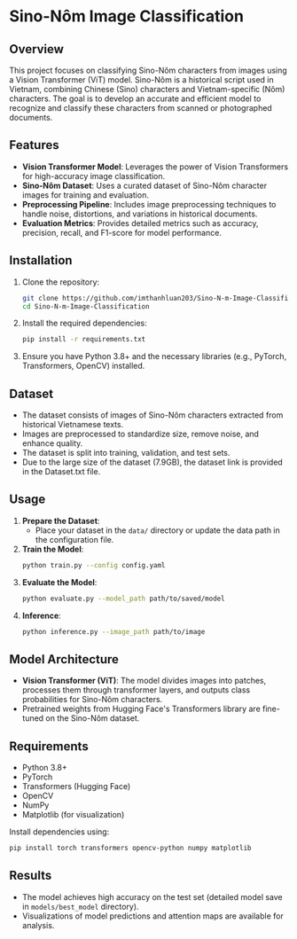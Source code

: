 # Sino-Nôm Image Classification

## Overview
This project focuses on classifying Sino-Nôm characters from images using a Vision Transformer (ViT) model. Sino-Nôm is a historical script used in Vietnam, combining Chinese (Sino) characters and Vietnam-specific (Nôm) characters. The goal is to develop an accurate and efficient model to recognize and classify these characters from scanned or photographed documents.

## Features
- **Vision Transformer Model**: Leverages the power of Vision Transformers for high-accuracy image classification.
- **Sino-Nôm Dataset**: Uses a curated dataset of Sino-Nôm character images for training and evaluation.
- **Preprocessing Pipeline**: Includes image preprocessing techniques to handle noise, distortions, and variations in historical documents.
- **Evaluation Metrics**: Provides detailed metrics such as accuracy, precision, recall, and F1-score for model performance.

## Installation
1. Clone the repository:
   ```bash
   git clone https://github.com/imthanhluan203/Sino-N-m-Image-Classification.git
   cd Sino-N-m-Image-Classification
   ```
2. Install the required dependencies:
   ```bash
   pip install -r requirements.txt
   ```
3. Ensure you have Python 3.8+ and the necessary libraries (e.g., PyTorch, Transformers, OpenCV) installed.

## Dataset
- The dataset consists of images of Sino-Nôm characters extracted from historical Vietnamese texts.
- Images are preprocessed to standardize size, remove noise, and enhance quality.
- The dataset is split into training, validation, and test sets.
- Due to the large size of the dataset (7.9GB), the dataset link is provided in the Dataset.txt file.

## Usage
1. **Prepare the Dataset**:
   - Place your dataset in the `data/` directory or update the data path in the configuration file.
2. **Train the Model**:
   ```bash
   python train.py --config config.yaml
   ```
3. **Evaluate the Model**:
   ```bash
   python evaluate.py --model_path path/to/saved/model
   ```
4. **Inference**:
   ```bash
   python inference.py --image_path path/to/image
   ```

## Model Architecture
- **Vision Transformer (ViT)**: The model divides images into patches, processes them through transformer layers, and outputs class probabilities for Sino-Nôm characters.
- Pretrained weights from Hugging Face's Transformers library are fine-tuned on the Sino-Nôm dataset.

## Requirements
- Python 3.8+
- PyTorch
- Transformers (Hugging Face)
- OpenCV
- NumPy
- Matplotlib (for visualization)

Install dependencies using:
```bash
pip install torch transformers opencv-python numpy matplotlib
```

## Results
- The model achieves high accuracy on the test set (detailed model save in `models/best_model` directory).
- Visualizations of model predictions and attention maps are available for analysis.


